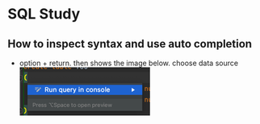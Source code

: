 # SQL Study


## How to inspect syntax and use auto completion
- option + return. then shows the image below. choose data source
    ![img.png](img.png)